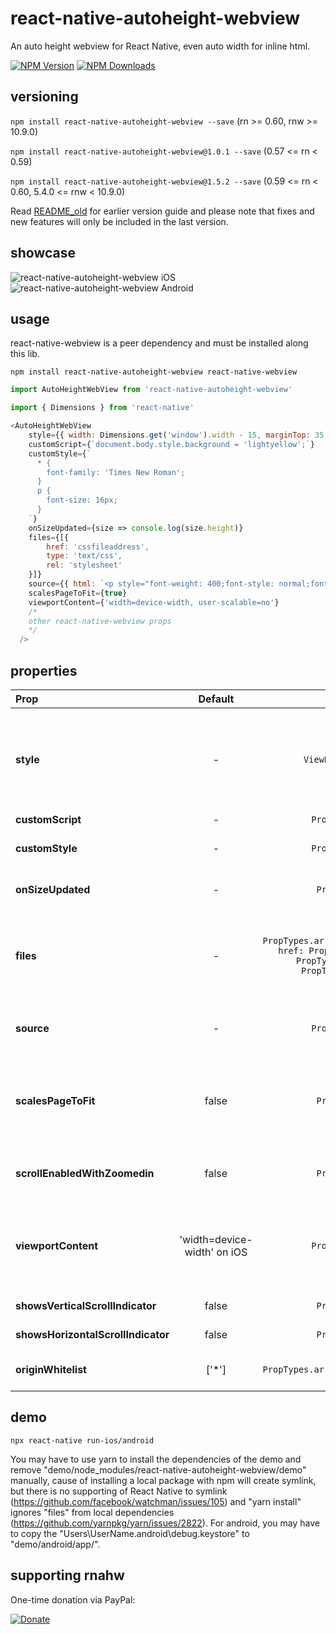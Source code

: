 # react-native-autoheight-webview

An auto height webview for React Native, even auto width for inline html.

[![NPM Version](http://img.shields.io/npm/v/react-native-autoheight-webview.svg?style=flat-square)](https://www.npmjs.com/package/react-native-autoheight-webview)
[![NPM Downloads](https://img.shields.io/npm/dt/react-native-autoheight-webview.svg?style=flat-square)](https://www.npmjs.com/package/react-native-autoheight-webview)

## versioning

`npm install react-native-autoheight-webview --save` (rn >= 0.60, rnw >= 10.9.0)

`npm install react-native-autoheight-webview@1.0.1 --save` (0.57 <= rn < 0.59)

`npm install react-native-autoheight-webview@1.5.2 --save` (0.59 <= rn < 0.60, 5.4.0 <= rnw < 10.9.0)

Read [README_old](./README_old.md) for earlier version guide and please note that fixes and new features will only be included in the last version.

## showcase

![react-native-autoheight-webview iOS](https://media.giphy.com/media/tocJYDUGCgwac0kkyB/giphy.gif)&nbsp;
![react-native-autoheight-webview Android](https://media.giphy.com/media/9JyX1wZshYIxuPklHK/giphy.gif)

## usage

react-native-webview is a peer dependency and must be installed along this lib.
```
npm install react-native-autoheight-webview react-native-webview
```

```javascript
import AutoHeightWebView from 'react-native-autoheight-webview'

import { Dimensions } from 'react-native'

<AutoHeightWebView
    style={{ width: Dimensions.get('window').width - 15, marginTop: 35 }}
    customScript={`document.body.style.background = 'lightyellow';`}
    customStyle={`
      * {
        font-family: 'Times New Roman';
      }
      p {
        font-size: 16px;
      }
    `}
    onSizeUpdated={size => console.log(size.height)}
    files={[{
        href: 'cssfileaddress',
        type: 'text/css',
        rel: 'stylesheet'
    }]}
    source={{ html: `<p style="font-weight: 400;font-style: normal;font-size: 21px;line-height: 1.58;letter-spacing: -.003em;">Tags are great for describing the essence of your story in a single word or phrase, but stories are rarely about a single thing. <span style="background-color: transparent !important;background-image: linear-gradient(to bottom, rgba(146, 249, 190, 1), rgba(146, 249, 190, 1));">If I pen a story about moving across the country to start a new job in a car with my husband, two cats, a dog, and a tarantula, I wouldn’t only tag the piece with “moving”. I’d also use the tags “pets”, “marriage”, “career change”, and “travel tips”.</span></p>` }}
    scalesPageToFit={true}
    viewportContent={'width=device-width, user-scalable=no'}
    /*
    other react-native-webview props
    */
  />
```

## properties

| Prop                         | Default |                                                      Type                                                       | Description                                                                                                                                                                                                  |
| :--------------------------- | :-----: | :-------------------------------------------------------------------------------------------------------------: | :----------------------------------------------------------------------------------------------------------------------------------------------------------------------------------------------------------- |
| __style__                        |    -    |                                              `ViewPropTypes.style`                                              | The width of this component will be the width of screen by default, if there are some text selection issues on iOS, the width should be reduced more than 15 and the marginTop should be added more than 35. |
| __customScript__                 |    -    |                                               `PropTypes.string`                                                | -                                                                                                                                                                                                            |
| __customStyle__                  |    -    |                                               `PropTypes.string`                                                | The custom css content will be added to the page's `<head>`.                                                                                                                                                 |
| __onSizeUpdated__                |    -    |                                                `PropTypes.func`                                                 | Either updated height or width will trigger onSizeUpdated.                                                                                                                                                   |
| __files__                        |    -    | `PropTypes.arrayOf(PropTypes.shape({ href: PropTypes.string, type: PropTypes.string, rel: PropTypes.string }))` | Using local or remote files. To add local files: Add files to android/app/src/main/assets/ (depends on baseUrl) on android; add files to web/ (depends on baseUrl) on iOS.                                   |
| __source__                       |    -    |                                               `PropTypes.object`                                                | BaseUrl now contained by source. 'web/' by default on iOS; 'file:///android_asset/' by default on Android or uri.                                                                                            |
| __scalesPageToFit__              |  false  |                                                `PropTypes.bool`                                                 | False by default (different from react-native-webview which true by default on Android). When scalesPageToFit was enabled, it will apply the scale of the page directly.    |
| __scrollEnabledWithZoomedin__                     |  false   |                                                `PropTypes.bool`                                                 | Making the webview scrollable on iOS when zoomed in even if scrollEnabled is false.                                                                        |
| __viewportContent__                     |  'width=device-width' on iOS   |                                                `PropTypes.string`                                                 | Please note that 'width=device-width' with scalesPageToFit may cause some layout issues on Android, for these conditions, using __customScript__ prop to apply custom viewport meta.                                                                        |
| __showsVerticalScrollIndicator__ |  false  |                                                `PropTypes.bool`                                                 | False by default (different from react-native-webview).                                                                                                                                                      |
| __showsHorizontalScrollIndicator__ |  false  |                                                `PropTypes.bool`                                                 | False by default (different from react-native-webview).                                                                                                                                                      |
| __originWhitelist__              |  ['*']  |                                      `PropTypes.arrayOf(PropTypes.string)`                                      |  Validate any origin by default cause of most cases using static HTML concerns.                                                                                                                                                                                                           |

## demo

```
npx react-native run-ios/android
```

You may have to use yarn to install the dependencies of the demo and remove "demo/node_modules/react-native-autoheight-webview/demo" manually, cause of installing a local package with npm will create symlink, but there is no supporting of React Native to symlink (https://github.com/facebook/watchman/issues/105) and "yarn install" ignores "files" from local dependencies (https://github.com/yarnpkg/yarn/issues/2822).
For android, you may have to copy the "Users\UserName\.android\debug.keystore" to "demo/android/app/".

## supporting rnahw

One-time donation via PayPal:

[![Donate](https://img.shields.io/badge/Donate-PayPal-green.svg)](https://www.paypal.me/iou90)

